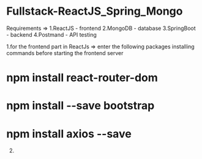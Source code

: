 # Fullstack-ReactJS_Spring_Mongo

Requirements =>
1.ReactJS - frontend
2.MongoDB - database
3.SpringBoot - backend
4.Postmand - API testing

1.for the frontend part in ReactJs => 
enter the following packages installing commands before starting the frontend server
# npm install react-router-dom
# npm install --save bootstrap
# npm install axios --save    

2.